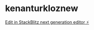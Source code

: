 # kenanturkloznew

[Edit in StackBlitz next generation editor ⚡️](https://stackblitz.com/~/github.com/kenanntrkz/kenanturkloznew)